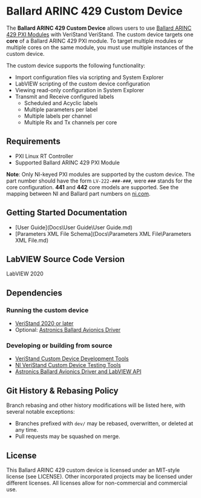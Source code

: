# Ballard ARINC 429 Custom Device

The **Ballard ARINC 429 Custom Device** allows users to use [Ballard ARINC 429 PXI Modules](http://www.ni.com/en-ca/shop/select/pxi-arinc-429-interface-module) with VeriStand VeriStand. The custom device targets one **core** of a Ballard ARINC 429 PXI module. To target multiple modules or multiple cores on the same module, you must use multiple instances of the custom device.

The custom device supports the following functionality:
- Import configuration files via scripting and System Explorer
- LabVIEW scripting of the custom device configuration
- Viewing read-only configuration in System Explorer
- Transmit and Receive configured labels
   - Scheduled and Acyclic labels
   - Multiple parameters per label
   - Multiple labels per channel
   - Multiple Rx and Tx channels per core

## Requirements

- PXI Linux RT Controller
- Supported Ballard ARINC 429 PXI Module

**Note**: Only NI-keyed PXI modules are supported by the custom device. The part number should have the form `LV-222-###-###`, were `###` stands for the core configuration. **441** and **442** core models are supported. See the mapping between NI and Ballard part numbers on [ni.com](https://www.ni.com/en-us/support/documentation/supplemental/17/astronics-ballard-and-national-instruments-part-number-mapping.html).

## Getting Started Documentation

- [User Guide](Docs\User Guide\User Guide.md)
- [Parameters XML File Schema](Docs\Parameters XML File\Parameters XML File.md)

## LabVIEW Source Code Version

LabVIEW 2020

## Dependencies

### Running the custom device

- [VeriStand 2020 or later](https://www.ni.com/ro-ro/support/downloads/software-products/download.veristand.html#382072)
- Optional: [Astronics Ballard Avionics Driver](https://www.ni.com/en-us/support/downloads/drivers/download.astronics-ballard-avionics-driver.html#370805)

### Developing or building from source

- [VeriStand Custom Device Development Tools](https://github.com/ni/niveristand-custom-device-development-tools)
- [NI VeriStand Custom Device Testing Tools](https://github.com/ni/niveristand-custom-device-testing-tools)
- [Astronics Ballard Avionics Driver and LabVIEW API](https://www.ni.com/en-us/support/downloads/drivers/download.astronics-ballard-avionics-driver.html#370805)

## Git History & Rebasing Policy

Branch rebasing and other history modifications will be listed here, with several notable exceptions:
- Branches prefixed with `dev/` may be rebased, overwritten, or deleted at any time.
- Pull requests may be squashed on merge.

## License

This Ballard ARINC 429 custom device is licensed under an MIT-style license (see LICENSE). Other incorporated projects may be licensed under different licenses. All licenses allow for non-commercial and commercial use.
